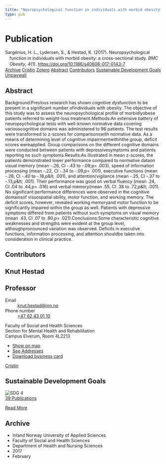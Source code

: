 ```yaml
---
title: "Neuropsychological function in individuals with morbid obesity: a cross-sectional study"
type: pub
---
```

<h1>Publication</h1>
<article id="csl-bib-container-QHM98CCG" class="csl-bib-container">
  <div class="csl-bib-body" style="line-height: 1.35; padding-left: 1em; text-indent:-1em;">
  <div class="csl-entry">Sarg&#xE9;nius, H. L., Lydersen, S., &amp; Hestad, K. (2017). Neuropsychological function in individuals with morbid obesity: a cross-sectional study. <i>BMC Obesity</i>, <i>4</i>(1). <a href="https://doi.org/10.1186/s40608-017-0143-7">https://doi.org/10.1186/s40608-017-0143-7</a></div>
</div>
  <div class="csl-bib-buttons">
    <a href="#taxonomy-article-QHM98CCG" class="csl-bib-button">Archive</a>
    <a href="https://app.cristin.no/results/show.jsf?id=1448267" alt="Cristin URL" class="csl-bib-button">Cristin</a>
    <a href="http://zotero.org/groups/5022929/items/QHM98CCG" alt="Zotero URL" class="csl-bib-button">Zotero</a>
    <a href="#abstract-article-QHM98CCG" class="csl-bib-button">Abstract</a>
    <a href="#contributors-article-QHM98CCG" class="csl-bib-button">Contributors</a>
    <a href="#sdg-article-QHM98CCG" class="csl-bib-button">Sustainable Development Goals</a>
    <a href="https://doi.org/10.1186/s40608-017-0143-7" class="csl-bib-button">Unpaywall</a>
  </div>
  <div id="csl-bib-meta-container-QHM98CCG"></div>
</article>
<div id="csl-bib-meta-QHM98CCG" class="csl-bib-meta">
  <article id="abstract-article-QHM98CCG" class="abstract-article">
    <h1>Abstract</h1>
    Background:Previous research has shown cognitive dysfunction to be present in a significant number ofindividuals with obesity. The objective of this study was to assess the neuropsychological profile of morbidlyobese patients referred to weight-loss treatment.Methods:An extensive battery of neuropsychological tests with well-known normative data covering variouscognitive domains was administered to 96 patients. The test results were transformed to z-scores for comparisonswith normative data. As a means of determining level of cognitive impairmentwithinthe group, deficit scores wereapplied. Group comparisons on the different cognitive domains were conducted between patients with depressivesymptoms and patients reporting no such symptoms.Results:As illustrated in mean z-scores, the patients demonstrated lower performance compared to normative dataon visual memory (mean -.26, CI -.43 to -.09,p= .003), speed of information processing (mean -.22, CI -.34 to -.09,p= .001), executive functions (mean -.28, CI -.40 to -.16,p&amp;lt; .001), and attention/vigilance (mean -.25, CI -.37 to -.13,p&amp;lt; .001). Their performance was good on verbal fluency (mean .24, CI .04 to .44,p= .016) and verbal memory(mean .55, CI .38 to .72,p&amp;lt; .001). No significant performance differences were observed in the cognitive domainsof visuospatial ability, motor function, and working memory. The deficit scores, however, revealed working memoryand motor function to be significantly impaired within the group as well. Patients with depressive symptoms differed from patients without such symptoms on visual memory (mean .43, CI .07 to .80,p= .021).Conclusions:Some characteristic cognitive weaknesses and strengths were evident at the group level, althoughpronounced variation was observed. Deficits in executive functions, information processing, and attention shouldbe taken into consideration in clinical practice.
  </article>
  <article id="contributors-article-QHM98CCG" class="contributors-article">
    <h1>Contributors</h1>
    <div class="personas">
<div class="vrtx-hinn-person-card">
<div class="photo">
<i class="lar la-user-circle missing-person"></i>
</div>
<div class="info">
<hgroup><h1>Knut Hestad</h1>
<h2>Professor</h2>
</hgroup><dl>
<dt>Email</dt>
<dd>
<a href="mailto:knut.hestad@inn.no">knut.hestad@inn.no</a>
</dd>
<dt>Phone number</dt>
<dd><a href="tel:+4762430110">
+47 62 43 01 10
</a></dd>
</dl>
<p>
Faculty of Social and Health Sciences<br>
Section for Mental Health and Rehabilitation<br>
Campus Elverum,
Room 4L2213
</p>
<ul class="vrtx-hinn-links">
<li><a href="https://www.google.com/maps?q=60.88177,11.53669">Show on map</a></li>
<li><a href="https://www.inn.no/english/find-an-employee/knut-hestad.html#vrtx-hinn-addresses">See Addresses</a></li>
<li><a href="https://www.inn.no/english/find-an-employee/knut-hestad.html?vrtx=vcf">Download business card</a></li>
</ul>
</div>
</div>
<a href="https://app.cristin.no/persons/show.jsf?id=43557" alt="Cristin URL" class="personas-cristin">Cristin</a>
</div>
  </article>
  <article id="sdg-article-QHM98CCG" class="sdg-article">
    <h1>Sustainable Development Goals</h1>
    <div class="sdg-container"><div id="sdg4" class="sdg">
<img src="{{< params subfolder >}}images/sdg/sdg04_en.png" class="image" alt="SDG 4">
<div class="sdg-overlay">
<a href="{{< params subfolder >}}en/archive/?sdg=4#archive" class="sdg-publication-count"><span>39</span> Publications</a>
<p><a href="https://sdgs.un.org/goals/goal4" class="sdg-read-more">Read More</a></p>
</div>
</div></div>
  </article>
  <article id="taxonomy-article-QHM98CCG" class="taxonomy-article">
    <h1>Archive</h1>
    <ul>
      <li>Inland Norway University of Applied Sciences</li>
      <li>Faculty of Social and Health Sciences</li>
      <li>Department of Health and Nursing Sciences</li>
      <li>2017</li>
      <li>February</li>
    </ul>
  </article>
</div>
